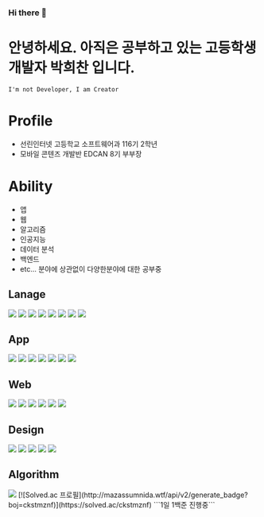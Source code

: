 ### Hi there 👋

# 안녕하세요. 아직은 공부하고 있는 고등학생 개발자 <b>박희찬</b> 입니다.

```
I'm not Developer, I am Creator
```

# Profile
- 선린인터넷 고등학교 소프트웨어과 116기 2학년
- 모바일 콘텐즈 개발반 EDCAN 8기 부부장


# Ability
- 앱
- 웹
- 알고리즘
- 인공지능
- 데이터 분석
- 백엔드
- etc... 분야에 상관없이 다양한분야에 대한 공부중

## Lanage
<img src="https://img.shields.io/badge/Python-7/10-3776AB?logo=Python&logoColor=white">
<img src="https://img.shields.io/badge/C-6/10-A8B9CC?logo=C&logoColor=white">
<img src="https://img.shields.io/badge/C++-5/10-00599C?logo=Cplusplus&logoColor=white">
<img src="https://img.shields.io/badge/HTML-8/10-E34F26?logo=HTML&logoColor=white">
<img src="https://img.shields.io/badge/CSS-6/10-1572B6?logo=CSS&logoColor=white">
<img src="https://img.shields.io/badge/JavaScript-8/10-F7DF1E?logo=JavaScript&logoColor=white">
<img src="https://img.shields.io/badge/Kotlin-7/10-7F52FF?logo=Kotlin&logoColor=white">
<img src="https://img.shields.io/badge/Java-4/10-007396?logo=Java&logoColor=white">

## App
<img src="https://img.shields.io/badge/Kotlin-7/10-7F52FF?logo=Kotlin&logoColor=white">
<img src="https://img.shields.io/badge/Java-4/10-007396?logo=Java&logoColor=white">
<img src="https://img.shields.io/badge/Android-7/10-3DDC84?logo=Android&logoColor=white">
<img src="https://img.shields.io/badge/MVVM-7/10-3DDC84?logo=MVVM&logoColor=white">
<img src="https://img.shields.io/badge/Jetpack-5/10-4285F4?logo=Jetpack&logoColor=white">
<img src="https://img.shields.io/badge/Firebase-6/10-FFCA28?logo=Firebase&logoColor=white">
<img src="https://img.shields.io/badge/Flutter-2/10-02569B?logo=Flutter&logoColor=white">

## Web
<img src="https://img.shields.io/badge/HTML-8/10-E34F26?logo=HTML&logoColor=white">
<img src="https://img.shields.io/badge/CSS-6/10-1572B6?logo=CSS&logoColor=white">
<img src="https://img.shields.io/badge/JavaScript-8/10-F7DF1E?logo=JavaScript&logoColor=white">
<img src="https://img.shields.io/badge/Vue.js-7/10-4FC08D?logo=Vue.js&logoColor=white">
<img src="https://img.shields.io/badge/Django-6/10-092E20?logo=Django&logoColor=white">
<img src="https://img.shields.io/badge/Firebase-6/10-FFCA28?logo=Firebase&logoColor=white">

## Design
<img src="https://img.shields.io/badge/Photoshop-5/10-31A8FF?logo=Adobe Photoshop&logoColor=white">
<img src="https://img.shields.io/badge/Illustrator-5/10-FF9A00?logo=Adobe Illustrator&logoColor=white">
<img src="https://img.shields.io/badge/Premiere Pro-3/10-9999FF?logo=Adobe Premiere Pro&logoColor=white">
<img src="https://img.shields.io/badge/After Effects-3/10-9999FF?logo=Adobe After Effects&logoColor=white">
<img src="https://img.shields.io/badge/Figma-7/10-F24E1E?logo=Figma&logoColor=white">

## Algorithm
<img src="http://mazandi.herokuapp.com/api?handle=ckstmznf&theme=warm"/>
[![Solved.ac
프로필](http://mazassumnida.wtf/api/v2/generate_badge?boj=ckstmznf)](https://solved.ac/ckstmznf)
```1일 1백준 진행중```